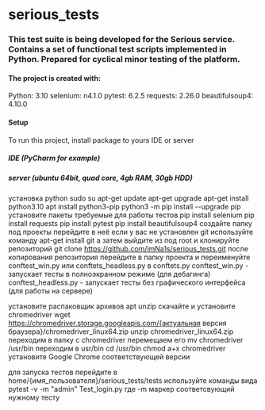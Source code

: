 # serious_tests
### This test suite is being developed for the Serious service. Contains a set of functional test scripts implemented in Python. Prepared for cyclical minor testing of the platform. 
#### The project is created with:
Python: 3.10
selenium: n4.1.0
pytest: 6.2.5
requests: 2.26.0
beautifulsoup4: 4.10.0

#### Setup
To run this project, install package to yours IDE or server

##### IDE (PyCharm for example)

##### server (ubuntu 64bit, quad core, 4gb RAM, 30gb HDD)
установка python
sudo su
apt-get update
apt-get upgrade
apt-get install python3.10
apt install python3-pip
python3 -m pip install --upgrade pip
установите пакеты требуемые для работы тестов
pip install selenium
pip install requests
pip install pytest
pip install beautifulsoup4
создайте папку под проекты
перейдите в неё
если у вас не установлен git используйте команду 
apt-get install git
а затем выйдите из под root и клонируйте репозиторий
git clone https://github.com/imNa1s/serious_tests.git
после копирования репозитория перейдите в папку проекта и переименуйте conftest_win.py или conftets_headless.py в conftets.py
conftest_win.py - запускает тесты в полноэкранном режиме (для дебагинга)
conftest_headless.py - запускает тесты без графического интерфейса (для работы на сервере)

установите распаковщик архивов
apt unzip
скачайте и установите chromedriver
wget https://chromedriver.storage.googleapis.com/{актуальная версия браузера}/chromedriver_linux64.zip
unzip chromedriver_linux64.zip
переходим в папку с chromedriver
перемещаем его
mv chromedriver /usr/bin
переходим в usr/bin
cd /usr/bin
chmod a+x chromedriver
установите Google Chrome соответствующей версии

для запуска тестов перейдите в home/{имя_пользователя}/serious_tests/tests
используйте команды вида pytest -v -m "admin" Test_login.py
где -m маркер соответсвующий нужному тесту